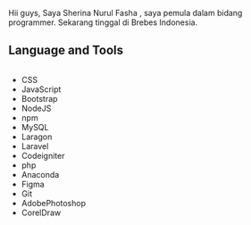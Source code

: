 Hii guys, Saya Sherina Nurul Fasha 
, saya pemula dalam bidang programmer. Sekarang tinggal di Brebes Indonesia.

## Language and Tools
<img  xmlns="http://www.w3.org/2000/svg" viewBox="0 0 128 128"><path fill="#1572B6" d="M18.814 114.123L8.76 1.352h110.48l-10.064 112.754-45.243 12.543-45.119-12.526z"/><path fill="#33A9DC" d="M64.001 117.062l36.559-10.136 8.601-96.354h-45.16v106.49z"/><path fill="#fff" d="M64.001 51.429h18.302l1.264-14.163H64.001V23.435h34.682l-.332 3.711-3.4 38.114h-30.95V51.429z"/><path fill="#EBEBEB" d="M64.083 87.349l-.061.018-15.403-4.159-.985-11.031H33.752l1.937 21.717 28.331 7.863.063-.018v-14.39z"/><path fill="#fff" d="M81.127 64.675l-1.666 18.522-15.426 4.164v14.39l28.354-7.858.208-2.337 2.406-26.881H81.127z"/><path fill="#EBEBEB" d="M64.048 23.435v13.831H30.64l-.277-3.108-.63-7.012-.331-3.711h34.646zm-.047 27.996v13.831H48.792l-.277-3.108-.631-7.012-.33-3.711h16.447z"/></img>
- CSS
- JavaScript
- Bootstrap
- NodeJS
- npm
- MySQL
- Laragon
- Laravel
- Codeigniter
- php
- Anaconda
- Figma
- Git
- AdobePhotoshop
- CorelDraw
